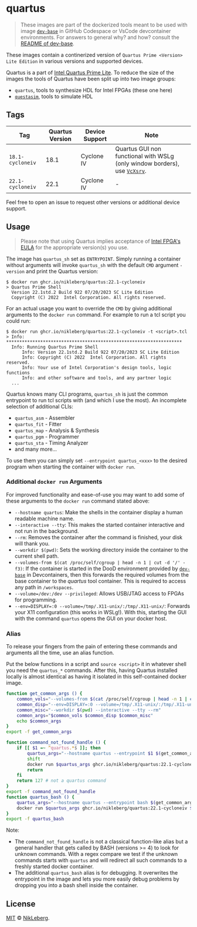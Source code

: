 # quartus
> These images are part of the dockerized tools meant to be used with image [`dev-base`](../dev-base/README.md) in GitHub Codespace or VsCode devcontainer environments.
> For answers to general why? and how? consult the [README of dev-base](../dev-base/README.md).

These images contain a continerized version of `Quartus Prime <Version> Lite Edition` in various versions and supported devices.

Quartus is a part of [Intel Quartus Prime Lite](https://www.intel.de/content/www/de/de/products/details/fpga/development-tools/quartus-prime/resource.html). To reduce the size of the images the tools of Quartus have been split up into two image groups:
 - `quartus`, tools to synthesize HDL for Intel FPGAs (these one here)
 - [`questasim`](../questasim/README.md), tools to simulate HDL

## Tags
| Tag | Quartus Version | Device Support | Note |
|---|---|---|---|
| `18.1-cycloneiv` | 18.1 | Cyclone IV | Quartus GUI non functional with WSLg (only window borders), use [`VcXsrv`](https://github.com/marchaesen/vcxsrv). |
| `22.1-cycloneiv` | 22.1 | Cyclone IV | - |

Feel free to open an issue to request other versions or additional device support.

## Usage
> Please note that using Quartus implies acceptance of [Intel FPGA's EULA](http://fpgasoftware.intel.com/eula/) for the appropriate version(s) you use.

The image has `quartus_sh` set as `ENTRYPOINT`. Simply running a container without arguments will invoke `quartus_sh` with the default `CMD` argument `-version` and print the Quartus version:
```
$ docker run ghcr.io/nikleberg/quartus:22.1-cycloneiv
> Quartus Prime Shell
  Version 22.1std.2 Build 922 07/20/2023 SC Lite Edition
  Copyright (C) 2022  Intel Corporation. All rights reserved.
```

For an actual usage you want to override the `CMD` by giving additional arguments to the `docker run` command. For example to run a tcl script you could run:
```
$ docker run ghcr.io/nikleberg/quartus:22.1-cycloneiv -t <script>.tcl
> Info: *******************************************************************
  Info: Running Quartus Prime Shell
      Info: Version 22.1std.2 Build 922 07/20/2023 SC Lite Edition
      Info: Copyright (C) 2022  Intel Corporation. All rights reserved.
      Info: Your use of Intel Corporation's design tools, logic functions
      Info: and other software and tools, and any partner logic
  ...
```

Quartus knows many CLI programs, `quartus_sh` is just the common entrypoint to run tcl scripts with (and which I use the most). An incomplete selection of additional CLIs:
 - `quartus_asm` - Assembler
 - `quartus_fit` - Fitter
 - `quartus_map` - Analysis & Synthesis
 - `quartus_pgm` - Programmer
 - `quartus_sta` - Timing Analyzer
 - and many more...

To use them you can simply set `--entrypoint quartus_<xxx>` to the desired program when starting the container with `docker run`.

### Additional `docker run` Arguments
For improved functionality and ease-of-use you may want to add some of these arguments to the `docker run` command stated above:
 - `--hostname quartus`: Make the shells in the container display a human readable machine name.
 - `--interactive --tty`: This makes the started container interactive and not run in the background.
 - `--rm`: Removes the container after the command is finished, your disk will thank you.
 - `--workdir $(pwd)`: Sets the working directory inside the container to the current shell path.
 - `--volumes-from $(cat /proc/self/cgroup | head -n 1 | cut -d '/' -f3)`: If the container is started in the DooD environment provided by [`dev-base`](../dev-base/README.md) in Devcontainers, then this forwards the required volumes from the base container to the _quartus_ tool container. This is required to access any path in `/workspaces`. 
 - `--volume=/dev:/dev --privileged`: Allows USB/JTAG access to FPGAs for programming.
 - `--env=DISPLAY=:0 --volume=/tmp/.X11-unix/:/tmp/.X11-unix/`: Forwards your X11 configuration (this works in WSLg!). With this, starting the GUI with the command `quartus` opens the GUI on your docker host.

### Alias
To release your fingers from the pain of entering these commands and arguments all the time, use an alias function.

Put the below functions in a script and `source <script>` it in whatever shell you need the `quartus_*` commands. After this, having Quartus installed locally is almost identical as having it isolated in this self-contained docker image.

```bash
function get_common_args () {
    common_vols="--volumes-from $(cat /proc/self/cgroup | head -n 1 | cut -d '/' -f3)"
    common_disp="--env=DISPLAY=:0 --volume=/tmp/.X11-unix/:/tmp/.X11-unix/"
    common_misc="--workdir $(pwd) --interactive --tty --rm"
    common_args="$common_vols $common_disp $common_misc"
    echo $common_args
}
export -f get_common_args

function command_not_found_handle () {
    if [[ $1 =~ ^quartus.*$ ]]; then
        quartus_args="--hostname quartus --entrypoint $1 $(get_common_args)"
        shift
        docker run $quartus_args ghcr.io/nikleberg/quartus:22.1-cycloneiv $*
        return
    fi
    return 127 # not a quartus command
}
export -f command_not_found_handle
function quartus_bash () {
    quartus_args="--hostname quartus --entrypoint bash $(get_common_args)"
    docker run $quartus_args ghcr.io/nikleberg/quartus:22.1-cycloneiv $*
}
export -f quartus_bash
```

Note:
 - The `command_not_found_handle` is not a classical function-like alias but a general handler that gets called by BASH (versions >= 4) to look for unknown commands. With a regex compare we test if the unknown commands starts with `quartus` and will redirect all such commands to a freshly started docker container.
 - The additional `quartus_bash` alias is for debugging. It overwrites the entrypoint in the image and lets you more easily debug problems by dropping you into a bash shell inside the container.

## License
[MIT](../LICENSE) © [NikLeberg](https://github.com/NikLeberg).
